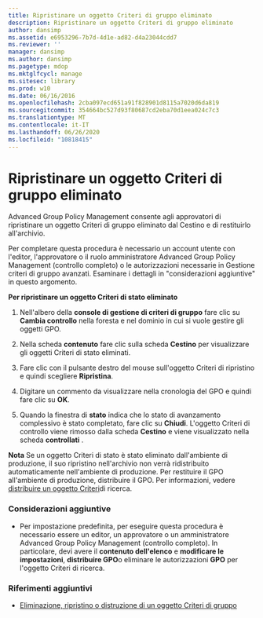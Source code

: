 ```yaml
---
title: Ripristinare un oggetto Criteri di gruppo eliminato
description: Ripristinare un oggetto Criteri di gruppo eliminato
author: dansimp
ms.assetid: e6953296-7b7d-4d1e-ad82-d4a23044cdd7
ms.reviewer: ''
manager: dansimp
ms.author: dansimp
ms.pagetype: mdop
ms.mktglfcycl: manage
ms.sitesec: library
ms.prod: w10
ms.date: 06/16/2016
ms.openlocfilehash: 2cba097ecd651a91f828901d8115a7020d6da819
ms.sourcegitcommit: 354664bc527d93f80687cd2eba70d1eea024c7c3
ms.translationtype: MT
ms.contentlocale: it-IT
ms.lasthandoff: 06/26/2020
ms.locfileid: "10818415"
---
```

# Ripristinare un oggetto Criteri di gruppo eliminato


Advanced Group Policy Management consente agli approvatori di ripristinare un oggetto Criteri di gruppo eliminato dal Cestino e di restituirlo all'archivio.

Per completare questa procedura è necessario un account utente con l'editor, l'approvatore o il ruolo amministratore Advanced Group Policy Management (controllo completo) o le autorizzazioni necessarie in Gestione criteri di gruppo avanzati. Esaminare i dettagli in "considerazioni aggiuntive" in questo argomento.

**Per ripristinare un oggetto Criteri di stato eliminato**

1.  Nell'albero della **console di gestione di criteri di gruppo** fare clic su **Cambia controllo** nella foresta e nel dominio in cui si vuole gestire gli oggetti GPO.

2.  Nella scheda **contenuto** fare clic sulla scheda **Cestino** per visualizzare gli oggetti Criteri di stato eliminati.

3.  Fare clic con il pulsante destro del mouse sull'oggetto Criteri di ripristino e quindi scegliere **Ripristina**.

4.  Digitare un commento da visualizzare nella cronologia del GPO e quindi fare clic su **OK**.

5.  Quando la finestra di **stato** indica che lo stato di avanzamento complessivo è stato completato, fare clic su **Chiudi**. L'oggetto Criteri di controllo viene rimosso dalla scheda **Cestino** e viene visualizzato nella scheda **controllati** .

**Nota**  Se un oggetto Criteri di stato è stato eliminato dall'ambiente di produzione, il suo ripristino nell'archivio non verrà ridistribuito automaticamente nell'ambiente di produzione. Per restituire il GPO all'ambiente di produzione, distribuire il GPO. Per informazioni, vedere [distribuire un oggetto Criteri](deploy-a-gpo.md)di ricerca.

 

### Considerazioni aggiuntive

-   Per impostazione predefinita, per eseguire questa procedura è necessario essere un editor, un approvatore o un amministratore Advanced Group Policy Management (controllo completo). In particolare, devi avere il **contenuto dell'elenco** e **modificare le impostazioni**, **distribuire GPO**o eliminare le autorizzazioni **GPO** per l'oggetto Criteri di ricerca.

### Riferimenti aggiuntivi

-   [Eliminazione, ripristino o distruzione di un oggetto Criteri di gruppo](deleting-restoring-or-destroying-a-gpo.md)

 

 





